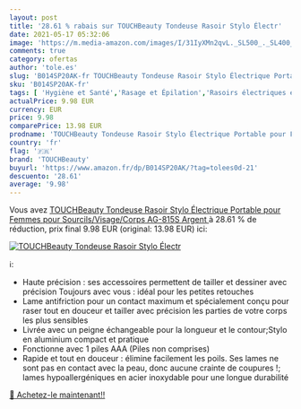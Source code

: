 ```yaml
---
layout: post
title: '28.61 % rabais sur TOUCHBeauty Tondeuse Rasoir Stylo Électr'
date: 2021-05-17 05:32:06
image: 'https://m.media-amazon.com/images/I/31IyXMn2qvL._SL500_._SL400_.jpg'
comments: true
category: ofertas
author: 'tole.es'
slug: 'B014SP20AK-fr TOUCHBeauty Tondeuse Rasoir Stylo Électrique Portable pour...'
sku: 'B014SP20AK-fr'
tags: [ 'Hygiène et Santé','Rasage et Épilation','Rasoirs électriques et accessoires','Rasoirs électriques femme','touchbeauty', ]
actualPrice: 9.98 EUR
currency: EUR
price: 9.98
comparePrice: 13.98 EUR
prodname: 'TOUCHBeauty Tondeuse Rasoir Stylo Électrique Portable pour Femmes pour Sourcils/Visage/Corps AG-815S Argent '
country: 'fr'
flag: '🇫🇷'
brand: 'TOUCHBeauty'
buyurl: 'https://www.amazon.fr/dp/B014SP20AK/?tag=tolees0d-21'
descuento: '28.61'
average: '9.98'
---
```


Vous avez [TOUCHBeauty Tondeuse Rasoir Stylo Électrique Portable pour Femmes pour Sourcils/Visage/Corps AG-815S Argent ](https://www.amazon.fr/dp/B014SP20AK/?tag=tolees0d-21)  à  28.61 % de réduction, prix final  9.98 EUR (original: 13.98 EUR) ici:

[![TOUCHBeauty Tondeuse Rasoir Stylo Électr](https://m.media-amazon.com/images/I/31IyXMn2qvL._SL500_._SL400_.jpg)](https://www.amazon.fr/dp/B014SP20AK/?tag=tolees0d-21)

ℹ️:

- Haute précision : ses accessoires permettent de tailler et dessiner avec précision Toujours avec vous : idéal pour les petites retouches
- Lame antifriction pour un contact maximum et spécialement conçu pour raser tout en douceur et tailler avec précision les parties de votre corps les plus sensibles
- Livrée avec un peigne échangeable pour la longueur et le contour;Stylo en aluminium compact et pratique
- Fonctionne avec 1 piles AAA (Piles non comprises)
- Rapide et tout en douceur : élimine facilement les poils. Ses lames ne sont pas en contact avec la peau, donc aucune crainte de coupures !; lames hypoallergéniques en acier inoxydable pour une longue durabilité

[🛒 Achetez-le maintenant!!](https://www.amazon.fr/dp/B014SP20AK/?tag=tolees0d-21)
